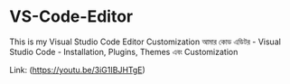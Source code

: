 # VS-Code-Editor
This is my Visual Studio Code Editor Customization
আমার কোড এডিটর - Visual Studio Code - Installation, Plugins, Themes এবং Customization

Link: (https://youtu.be/3iG1IBJHTgE)
